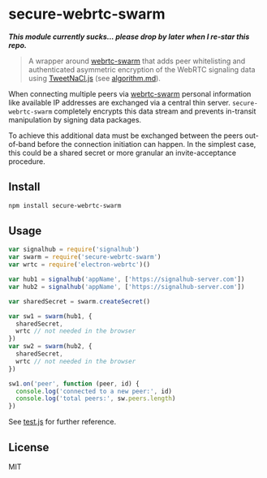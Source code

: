 # secure-webrtc-swarm

***This module currently sucks... please drop by later when I re-star this repo.***

> A wrapper around [webrtc-swarm](https://github.com/mafintosh/webrtc-swarm) that adds peer whitelisting and authenticated asymmetric encryption of the WebRTC signaling data using [TweetNaCl.js](https://github.com/dchest/tweetnacl-js
) (see [algorithm.md](algorithm.md)).

When connecting multiple peers via [webrtc-swarm](https://github.com/mafintosh/webrtc-swarm) personal information like available IP addresses are exchanged via a central thin server. `secure-webrtc-swarm` completely encrypts this data stream and prevents in-transit manipulation by signing data packages.

To achieve this additional data must be exchanged between the peers out-of-band before the connection initiation can happen. In the simplest case, this could be a shared secret or more granular an invite-acceptance procedure.

## Install

```sh
npm install secure-webrtc-swarm
```

## Usage

```js
var signalhub = require('signalhub')
var swarm = require('secure-webrtc-swarm')
var wrtc = require('electron-webrtc')()

var hub1 = signalhub('appName', ['https://signalhub-server.com'])
var hub2 = signalhub('appName', ['https://signalhub-server.com'])

var sharedSecret = swarm.createSecret()

var sw1 = swarm(hub1, {
  sharedSecret,
  wrtc // not needed in the browser
})
var sw2 = swarm(hub2, {
  sharedSecret,
  wrtc // not needed in the browser
})

sw1.on('peer', function (peer, id) {
  console.log('connected to a new peer:', id)
  console.log('total peers:', sw.peers.length)
})
```
See [test.js](test.js) for further reference.

## License

MIT
